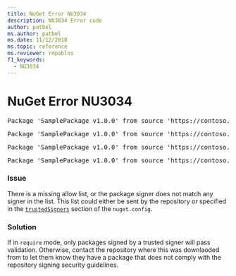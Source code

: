 ```yaml
---
title: NuGet Error NU3034
description: NU3034 Error code
author: patbel
ms.author: patbel
ms.date: 11/12/2018
ms.topic: reference
ms.reviewer: rmpablos
f1_keywords: 
  - NU3034
---
```


# NuGet Error NU3034

<pre>Package 'SamplePackage v1.0.0' from source 'https://contoso.com/index.json': signatureValidationMode is set to require, so packages are allowed only if signed by trusted signers; however, no trusted signers were specified.</pre>
<pre>Package 'SamplePackage v1.0.0' from source 'https://contoso.com/index.json': The package signature certificate fingerprint does not match any certificate fingerprint in the allow list.</pre>
<pre>Package 'SamplePackage v1.0.0' from source 'https://contoso.com/index.json': This repository indicated that all its packages are repository signed; however, it listed no signing certificates.</pre>
<pre>Package 'SamplePackage v1.0.0' from source 'https://contoso.com/index.json': This package was not repository signed with a certificate listed by this repository.</pre>

### Issue

There is a missing allow list, or the package signer does not match any signer in the list. This list could either be sent by the repository or specified in the [`trustedSigners`](../nuget-config-file.md#trustedsigners-section) section of the `nuget.config`.

### Solution

If in `require` mode, only packages signed by a trusted signer will pass validation. Otherwise, contact the repository where this was downlaoded from to let them know they have a package that does not comply with the repository signing security guidelines.